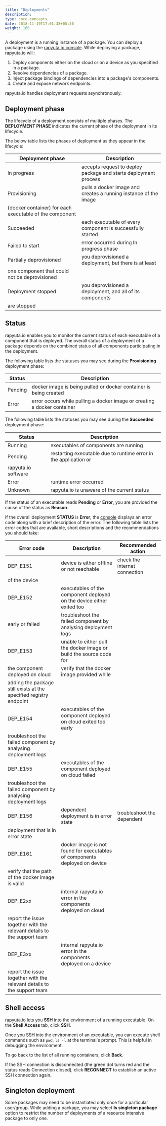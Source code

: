 ```yaml
---
title: "Deployments"
description:
type: core-concepts
date: 2018-11-19T17:01:38+05:30
weight: 160
---
```

A deployment is a running instance of a package. You can deploy a package using
the [rapyuta.io console](https://closed-beta.rapyuta.io).
While deploying a package, rapyuta.io will:

1. Deploy components either on the cloud or on a device as you specified in a package.
2. Resolve dependencies of a package.
3. Inject package bindings of dependencies into a package's components.
4. Create and expose network endpoints.

rapyuta.io handles deployment requests asynchronously.

## Deployment phase
The lifecycle of a deployment consists of multiple phases. The **DEPLOYMENT PHASE**
indicates the current phase of the deployment in its lifecycle.

The below table lists the phases of deployment as they appear in the lifecycle:


| Deployment phase | Description |
| ---------------- | ----------- |
| In progress | accepts request to deploy package and starts deployment process |
| Provisioning | pulls a docker image and creates a running instance of the image
 (docker container) for each executable of the component |
| Succeeded | each executable of every component is successfully started |
| Failed to start | error occurred during In progress phase |
| Partially deprovisioned | you deprovisioned a deployment, but there is at least
one component that could not be deprovisioned |
| Deployment stopped | you deprovisioned a deployment, and all of its components
are stopped |

## Status
rapyuta.io enables you to monitor the current status of each executable of a
component that is deployed. The overall status of a deployment of a package
depends on the combined status of all components participating in the deployment.

The following table lists the statuses you may see during the **Provisioning**
deployment phase:


| Status | Description |
| ------ | ----------- |
| Pending | docker image is being pulled or docker container is being created |
| Error | error occurs while pulling a docker image or creating a docker container |

The following table lists the statuses you may see during the **Succeeded**
deployment phase:


| Status | Description |
| ------ | ----------- |
| Running | executables of components are running |
| Pending | restarting executable due to runtime error in the application or
rapyuta.io software |
| Error | runtime error occurred |
| Unknown | rapyuta.io is unaware of the current status |

If the status of an executable reads **Pending** or **Error**, you are provided
the cause of the status as **Reason**.

If the overall deployment **STATUS** is **Error**, the [console](https://closed-beta.rapyuta.io)
displays an error code along with a brief description of the error.
The following table lists the error codes that are available, short descriptions
and the recommendations you should take:


| Error code | Description | Recommended action |
| ---------- | ----------- | ------------------ |
| DEP_E151 | device is either offline or not reachable | check the internet connection
of the device |
| DEP_E152 | executables of the component deployed on the device either exited too
early or failed | troubleshoot the failed component by analysing deployment logs |
| DEP_E153 | unable to either pull the docker image or build the source code for
the component deployed on cloud | verify that the docker image provided while
adding the package still exists at the specified registry endpoint |
| DEP_E154 | executables of the component deployed on cloud exited too early |
troubleshoot the failed component by analysing deployment logs |
| DEP_E155 | executables of the component deployed on cloud failed |
troubleshoot the failed component by analysing deployment logs |
| DEP_E156 | dependent deployment is in error state | troubleshoot the dependent
deployment that is in error state |
| DEP_E161 | docker image is not found for executables of components deployed on device |
verify that the path of the docker image is valid |
| DEP_E2xx | internal rapyuta.io error in the components deployed on cloud |
report the issue together with the relevant details to the support team |
| DEP_E3xx | internal rapyuta.io error in the components deployed on a device |
report the issue together with the relevant details to the support team |

## Shell access
rapyuta.io lets you **SSH** into the environment of a running executable.
On the **Shell Access** tab, click **SSH**.

Once you SSH into the environment of an executable, you can execute shell
commands such as `pwd`, `ls -l` at the terminal's prompt. This is helpful in
debugging the environment.

To go back to the list of all running containers, click **Back**.

If the SSH connection is disconnected (the green dot turns red and the status
reads Connection closed), click **RECONNECT** to establish an active SSH
connection again.

## Singleton deployment
Some packages may need to be instantiated only once for a particular user/group.
While adding a package, you may select **Is singleton package** option to
restrict the number of deployments of a resource intensive package to only one.
